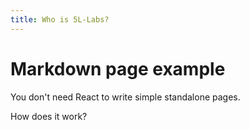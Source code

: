 ```yaml
---
title: Who is 5L-Labs?
---
```


# Markdown page example

You don't need React to write simple standalone pages.

How does it work?